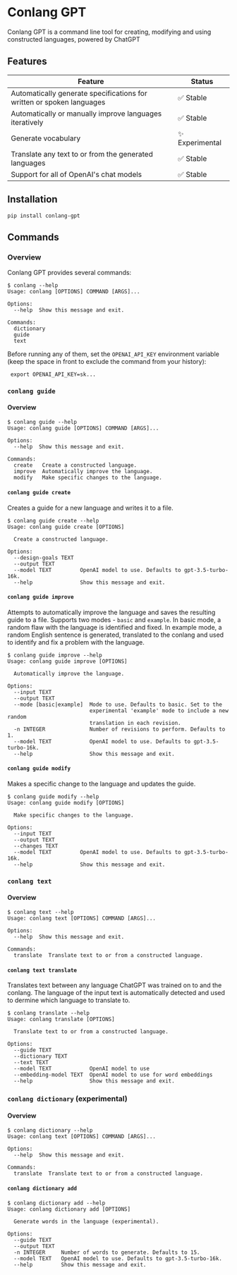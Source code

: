# Conlang GPT

Conlang GPT is a command line tool for creating, modifying and using constructed languages, powered by ChatGPT

## Features

| Feature | Status |
| --- | --- |
| Automatically generate specifications for written or spoken languages | :white_check_mark: Stable |
| Automatically or manually improve languages iteratively | :white_check_mark: Stable |
| Generate vocabulary | :sparkles: Experimental |
| Translate any text to or from the generated languages | :white_check_mark: Stable |
| Support for all of OpenAI's chat models | :white_check_mark: Stable |

## Installation

```
pip install conlang-gpt
```

## Commands

### Overview

Conlang GPT provides several commands:

```
$ conlang --help
Usage: conlang [OPTIONS] COMMAND [ARGS]...

Options:
  --help  Show this message and exit.

Commands:
  dictionary
  guide
  text
```

Before running any of them, set the `OPENAI_API_KEY` environment variable (keep the space in front to exclude the command from your history):

```
 export OPENAI_API_KEY=sk...
```

### `conlang guide`

#### Overview

```
$ conlang guide --help
Usage: conlang guide [OPTIONS] COMMAND [ARGS]...

Options:
  --help  Show this message and exit.

Commands:
  create   Create a constructed language.
  improve  Automatically improve the language.
  modify   Make specific changes to the language.
```

#### `conlang guide create`

Creates a guide for a new language and writes it to a file.

```
$ conlang guide create --help
Usage: conlang guide create [OPTIONS]

  Create a constructed language.

Options:
  --design-goals TEXT
  --output TEXT
  --model TEXT         OpenAI model to use. Defaults to gpt-3.5-turbo-16k.
  --help               Show this message and exit.
```

#### `conlang guide improve`

Attempts to automatically improve the language and saves the resulting guide to a file. Supports two modes - `basic` and `example`. In basic mode, a random flaw with the language is identified and fixed. In example mode, a random English sentence is generated, translated to the conlang and used to identify and fix a problem with the language.

```
$ conlang guide improve --help
Usage: conlang guide improve [OPTIONS]

  Automatically improve the language.

Options:
  --input TEXT
  --output TEXT
  --mode [basic|example]  Mode to use. Defaults to basic. Set to the
                          experimental 'example' mode to include a new random
                          translation in each revision.
  -n INTEGER              Number of revisions to perform. Defaults to 1.
  --model TEXT            OpenAI model to use. Defaults to gpt-3.5-turbo-16k.
  --help                  Show this message and exit.
```

#### `conlang guide modify`

Makes a specific change to the language and updates the guide.

```
$ conlang guide modify --help
Usage: conlang guide modify [OPTIONS]

  Make specific changes to the language.

Options:
  --input TEXT
  --output TEXT
  --changes TEXT
  --model TEXT         OpenAI model to use. Defaults to gpt-3.5-turbo-16k.
  --help               Show this message and exit.
```

### `conlang text`

#### Overview

```
$ conlang text --help
Usage: conlang text [OPTIONS] COMMAND [ARGS]...

Options:
  --help  Show this message and exit.

Commands:
  translate  Translate text to or from a constructed language.
```

#### `conlang text translate`

Translates text between any language ChatGPT was trained on to and the conlang. The language of the input text is automatically detected and used to dermine which language to translate to.

```
$ conlang translate --help
Usage: conlang translate [OPTIONS]

  Translate text to or from a constructed language.

Options:
  --guide TEXT
  --dictionary TEXT
  --text TEXT
  --model TEXT            OpenAI model to use
  --embedding-model TEXT  OpenAI model to use for word embeddings
  --help                  Show this message and exit.
```

### `conlang dictionary` (experimental)

#### Overview

```
$ conlang dictionary --help
Usage: conlang text [OPTIONS] COMMAND [ARGS]...

Options:
  --help  Show this message and exit.

Commands:
  translate  Translate text to or from a constructed language.
```

#### `conlang dictionary add`

```
$ conlang dictionary add --help
Usage: conlang dictionary add [OPTIONS]

  Generate words in the language (experimental).

Options:
  --guide TEXT
  --output TEXT
  -n INTEGER     Number of words to generate. Defaults to 15.
  --model TEXT   OpenAI model to use. Defaults to gpt-3.5-turbo-16k.
  --help         Show this message and exit.
```
